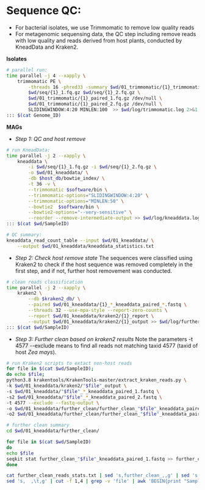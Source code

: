 # Sequence QC:
- For bacterial isolates, we use Trimmomatic to remove low quality reads
- For metagenomic sequensing data, the QC step including remove reads with low quality and reads derived from host plants, conducted by KneadData and Kraken2.

**Isolates**
```bash
# parallel run:
time parallel -j 4 --xapply \
    trimmomatic PE \
        -threads 16 -phred33 -summary $wd/01_trimmomatic/{1}_trimmomatic_summary \
        $wd/seq/{1}_1.fq.gz $wd/seq/{1}_2.fq.gz \
        $wd/01_trimmomatic/{1}_paired_1.fq.gz /dev/null \
        $wd/01_trimmomatic/{1}_paired_2.fq.gz /dev/null \
        SLIDINGWINDOW:4:20 MINLEN:100  >> $wd/log/trimmomatic.log 2>&1 \
::: $(cat Genome_ID)
```

**MAGs**
- *Step 1: QC and host remove*
```bash
# run KneadData:
time parallel -j 2 --xapply \
    kneaddata \
        -i $wd/seq/{1}_1.fq.gz -i $wd/seq/{1}_2.fq.gz \
        -o $wd/01_kneaddata/ \
        -db $host_db/bowtie_index/ \
        -t 36 -v \
        --trimmomatic $software/bin \
        --trimmomatic-options="SLIDINGWINDOW:4:20" \
        --trimmomatic-options="MINLEN:50" \
        --bowtie2  $software/bin \
        --bowtie2-options="--very-sensitive" \
        --reorder --remove-intermediate-output >> $wd/log/kneaddata.log 2>&1 \
::: $(cat $wd/SampleID)

# QC summary:
kneaddata_read_count_table --input $wd/01_kneaddata/ \
    --output $wd/01_kneaddata/kneaddata_statistics.txt
```

- *Step 2: Check host remove state*
The sequences were classified using Kraken2 to check if the host sequence was removed completely in the first step, and if not, further host removement was conducted.  
```bash
# clean reads classification
time parallel -j 2 --xapply \
    kraken2 \
        --db $kraken2_db/ \
        --paired $wd/01_kneaddata/{1}_*_kneaddata_paired_*.fastq \
        --threads 32 --use-mpa-style --report-zero-counts \
        --report $wd/01_kneaddata/kraken2/{1}_report \
        --output $wd/01_kneaddata/kraken2/{1}_output >> $wd/log/further_kraken2.log 2>&1 \
::: $(cat $wd/SampleID)
```

- *Step 3: Further clean based on kraken2 results*
Note the parameters <span style="background-color: #f2f2f2;">-t 4577 --exclude</span> means to find all reads not matching taxid 4577 (taxid of host *Zea mays*).
```bash
# run Kraken2 scripts to extact non-host reads
for file in $(cat $wd/SampleID); 
do echo $file; 
python3.8 krakentools/KrakenTools-master/extract_kraken_reads.py \
-k $wd/01_kneaddata/kraken2/"$file"_output \
-s $wd/01_kneaddata/"$file"_*_kneaddata_paired_1.fastq \
-s2 $wd/01_kneaddata/"$file"_*_kneaddata_paired_2.fastq \
-t 4577 --exclude --fastq-output \
-o $wd/01_kneaddata/further_clean/further_clean_"$file"_kneaddata_paired_1.fastq \
-o2 $wd/01_kneaddata/further_clean/further_clean_"$file"_kneaddata_paired_2.fastq; done >> $wd/log/further_clean.log 2>&1

# further clean summary
cd $wd/01_kneaddata/further_clean/

for file in $(cat $wd/SampleID)
do
echo $file
seqkit stat further_clean_"$file"_kneaddata_paired_1.fastq >> further_clean_reads_stats.txt
done

cat further_clean_reads_stats.txt | sed 's,further_clean_,,g' | sed 's,_kneaddata_paired_1.fastq,,g' | \
sed 's,  ,\t,g' | cut -f 1,4 | grep -v 'file' | awk 'BEGIN{print "SampleID" "\t" "further_clean_seq_sum"}1' > further_clean_sum.txt
```
